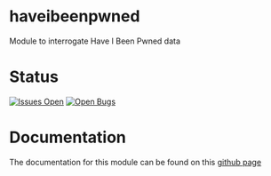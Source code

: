 # haveibeenpwned
Module to interrogate Have I Been Pwned data

# Status
[![Issues Open](https://img.shields.io/github/issues/artfulbodger/haveibeenpwned.svg)](https://github.com/artfulbodger/haveibeenpwned/issues)
[![Open Bugs](https://img.shields.io/github/issues-raw/artfulbodger/haveibeenpwned/bug.svg?color=red&label=open%20bugs)](https://github.com/artfulbodger/haveibeenpwned/issues?q=is%3Aopen+is%3Aissue+label%3Abug)

# Documentation

The documentation for this module can be found on this [github page](https://artfulbodger.github.io/haveibeenpwned/)

